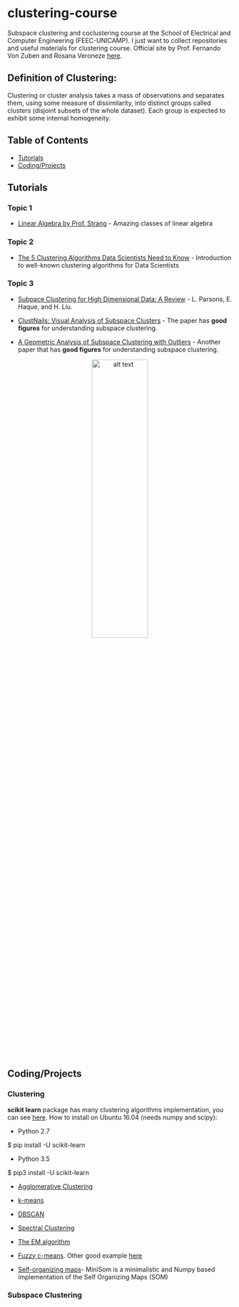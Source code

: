 # clustering-course
Subspace clustering and coclustering course at the School of Electrical and Computer Engineering (FEEC-UNICAMP). I just want to collect repositories and useful materials for clustering course. Official site by Prof. Fernando Von Zuben and Rosana Veroneze [here](http://www.dca.fee.unicamp.br/~vonzuben/courses/ia376.html).

## Definition of Clustering:

Clustering or cluster analysis takes a mass of observations and separates them, using some measure of dissimilarity, into distinct groups called clusters (disjoint subsets of the whole dataset). Each group is expected to exhibit some internal homogeneity. 


## Table of Contents 

<!-- MarkdownTOC depth=4 -->
- [Tutorials](#github-tutorials)
- [Coding/Projects](#github-projects)

<!-- /MarkdownTOC -->


<a name="github-tutorials" />

## Tutorials

### Topic 1
* [Linear Algebra by Prof. Strang](https://www.youtube.com/watch?v=ZK3O402wf1c&list=PL49CF3715CB9EF31D) - Amazing classes of linear algebra

### Topic 2
* [The 5 Clustering Algorithms Data Scientists Need to Know](https://towardsdatascience.com/the-5-clustering-algorithms-data-scientists-need-to-know-a36d136ef68) - Introduction to well-known clustering algorithms for Data Scientists

### Topic 3

* [Subpace Clustering for High Dimensional Data: A Review](http://www.kdd.org/exploration_files/parsons.pdf) - L. Parsons, E. Haque, and H. Liu.

* [ClustNails: Visual Analysis of Subspace Clusters](https://www.uni-konstanz.de/mmsp/pubsys/publishedFiles/TaZhBe12.pdf) - The paper has **good figures** for understanding subspace clustering.

* [A Geometric Analysis of Subspace Clustering with Outliers](https://projecteuclid.org/download/pdfview_1/euclid.aos/1358951380) - Another paper that has **good figures** for understanding subspace clustering.

<p align="center">
<img src="https://github.com/Alro10/clustering-course/blob/master/topic3.png" alt="alt text" width="50%" height="40%">
</p>

<a name="github-projects" />

## Coding/Projects

### Clustering

**scikit learn** package has many clustering algorithms implementation, you can see [here](http://scikit-learn.org/stable/modules/clustering.html#hierarchical-clustering). How to install on Ubuntu 16.04 (needs numpy and scipy):

* Python 2.7

$ pip install -U scikit-learn

* Python 3.5

$ pip3 install -U scikit-learn

* [Agglomerative Clustering](http://scikit-learn.org/stable/auto_examples/cluster/plot_digits_linkage.html#sphx-glr-auto-examples-cluster-plot-digits-linkage-py)

* [k-means](http://scikit-learn.org/stable/auto_examples/cluster/plot_kmeans_digits.html#sphx-glr-auto-examples-cluster-plot-kmeans-digits-py)

* [DBSCAN](http://scikit-learn.org/stable/auto_examples/cluster/plot_dbscan.html#sphx-glr-auto-examples-cluster-plot-dbscan-py)

* [Spectral Clustering](http://scikit-learn.org/stable/auto_examples/cluster/plot_segmentation_toy.html#sphx-glr-auto-examples-cluster-plot-segmentation-toy-py)

* [The EM algorithm](http://scikit-learn.org/stable/modules/mixture.html)

* [Fuzzy c-means](https://github.com/bm424/scikit-cmeans). Other good example [here](https://pythonhosted.org/scikit-fuzzy/auto_examples/plot_cmeans.html)

* [Self-organizing maps](https://github.com/JustGlowing/minisom)- MiniSom is a minimalistic and Numpy based implementation of the Self Organizing Maps (SOM)

### Subspace Clustering








